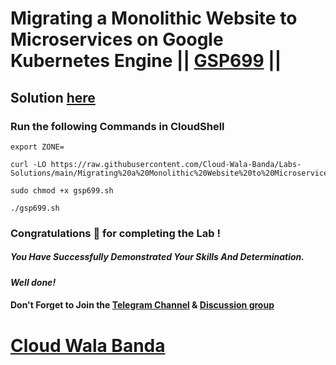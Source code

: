 # Migrating a Monolithic Website to Microservices on Google Kubernetes Engine || [GSP699](https://www.cloudskillsboost.google/focuses/11953?parent=catalog) ||

## Solution [here](https://youtu.be/KMsZs5IDolM)

### Run the following Commands in CloudShell

```
export ZONE=
```
```
curl -LO https://raw.githubusercontent.com/Cloud-Wala-Banda/Labs-Solutions/main/Migrating%20a%20Monolithic%20Website%20to%20Microservices%20on%20Google%20Kubernetes%20Engine/gsp699.sh

sudo chmod +x gsp699.sh

./gsp699.sh
```

### Congratulations 🎉 for completing the Lab !

##### *You Have Successfully Demonstrated Your Skills And Determination.*

#### *Well done!*

#### Don't Forget to Join the [Telegram Channel](https://t.me/cloudwalabanda) & [Discussion group](https://t.me/cloudwalabandachats)

# [Cloud Wala Banda](https://www.youtube.com/@cloudwalabanda)

